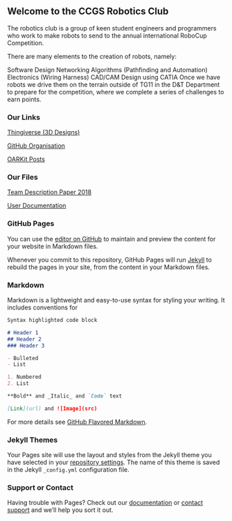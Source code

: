 ## Welcome to the CCGS Robotics Club

The robotics club is a group of keen student engineers and programmers who work to make robots to send to the annual international RoboCup Competition.

There are many elements to the creation of robots, namely:

Software Design
Networking
Algorithms (Pathfinding and Automation)
Electronics (Wiring Harness)
CAD/CAM Design using CATIA
Once we have robots we drive them on the terrain outside of TG11 in the D&T Department to prepare for the competition, where we complete a series of challenges to earn points.

### Our Links

[Thingiverse (3D Designs)](https://www.thingiverse.com/groups/ccgs-robotics/things)

[GitHub Organisation]( https://github.com/CCGSRobotics)

[OARKit Posts](https://groups.google.com/forum/#!topic/oarkit/6ngI1czbHFA)

### Our Files

[Team Description Paper 2018](https://github.com/CCGSRobotics/ccgsrobotics.github.io/blob/master/Resources/TDP%202018%20Final.pdf)

[User Documentation](https://github.com/CCGSRobotics/ccgsrobotics.github.io/blob/master/Resources/User%20Documentation.pdf)

### GitHub Pages

You can use the [editor on GitHub](https://github.com/CCGSRobotics/ccgsrobotics.github.io/edit/master/index.md) to maintain and preview the content for your website in Markdown files.

Whenever you commit to this repository, GitHub Pages will run [Jekyll](https://jekyllrb.com/) to rebuild the pages in your site, from the content in your Markdown files.

### Markdown

Markdown is a lightweight and easy-to-use syntax for styling your writing. It includes conventions for

```markdown
Syntax highlighted code block

# Header 1
## Header 2
### Header 3

- Bulleted
- List

1. Numbered
2. List

**Bold** and _Italic_ and `Code` text

[Link](url) and ![Image](src)
```

For more details see [GitHub Flavored Markdown](https://guides.github.com/features/mastering-markdown/).

### Jekyll Themes

Your Pages site will use the layout and styles from the Jekyll theme you have selected in your [repository settings](https://github.com/CCGSRobotics/ccgsrobotics.github.io/settings). The name of this theme is saved in the Jekyll `_config.yml` configuration file.

### Support or Contact

Having trouble with Pages? Check out our [documentation](https://help.github.com/categories/github-pages-basics/) or [contact support](https://github.com/contact) and we’ll help you sort it out.
